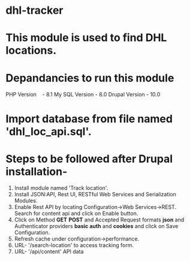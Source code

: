 # dhl-tracker
# This module is used to find DHL locations.
# Depandancies to run this module  
PHP Version    - 8.1
My SQL Version - 8.0
Drupal Version - 10.0

# Import database from file named 'dhl_loc_api.sql'.

# Steps to be followed after Drupal installation-
1. Install module named 'Track location'.
2. Install JSON:API, Rest UI, RESTful Web Services and Serialization Modules.
3. Enable Rest API by locating Configuration->Web Services->REST. Search for content api and click on Enable button.
4. Click on Method **GET** **POST** and Accepted Request formats **json** and Authenticator providers **basic auth** and **cookies** and click on Save Configuration.
5. Refresh cache under configuration->performance.
6. URL- '/search-location' to access tracking form.
7. URL- '/api/content' API data
